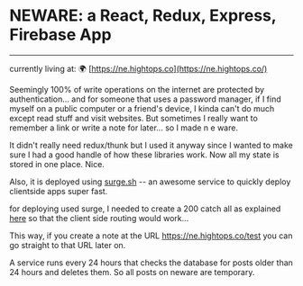 # NEWARE: a React, Redux, Express, Firebase App
---

currently living at: 🌍 [https://ne.hightops.co](https://ne.hightops.co/)

Seemingly 100% of write operations on the internet are protected by authentication... and for someone that uses a password manager, if I find myself on a public computer or a friend's device, I kinda can't do much except read stuff and visit websites. But sometimes I really want to remember a link or write a note for later... so I made n e ware.

It didn't really need redux/thunk but I used it anyway since I wanted to make sure I had a good handle of how these libraries work. Now all my state is stored in one place. Nice.

Also, it is deployed using [surge.sh](https://surge.sh) -- an awesome service to quickly deploy clientside apps super fast.

for deploying used surge, I needed to create a 200 catch all as explained [here](https://surge.sh/help/adding-a-200-page-for-client-side-routing) so that the client side routing would work...

This way, if you create a note at the URL https://ne.hightops.co/test you can go straight to that URL later on.

A service runs every 24 hours that checks the database for posts older than 24 hours and deletes them. So all posts on neware are temporary.
